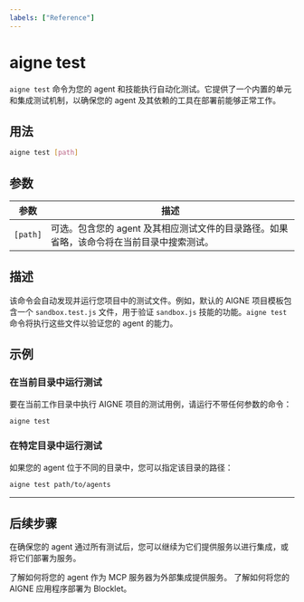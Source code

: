 ```yaml
---
labels: ["Reference"]
---
```


# aigne test

`aigne test` 命令为您的 agent 和技能执行自动化测试。它提供了一个内置的单元和集成测试机制，以确保您的 agent 及其依赖的工具在部署前能够正常工作。

## 用法

```bash Basic Syntax icon=lucide:terminal
aigne test [path]
```

## 参数

| 参数      | 描述                                                                                                |
|---------------|------------------------------------------------------------------------------------------------------------|
| `[path]`      | 可选。包含您的 agent 及其相应测试文件的目录路径。如果省略，该命令将在当前目录中搜索测试。 |

## 描述

该命令会自动发现并运行您项目中的测试文件。例如，默认的 AIGNE 项目模板包含一个 `sandbox.test.js` 文件，用于验证 `sandbox.js` 技能的功能。`aigne test` 命令将执行这些文件以验证您的 agent 的能力。

## 示例

### 在当前目录中运行测试

要在当前工作目录中执行 AIGNE 项目的测试用例，请运行不带任何参数的命令：

```bash icon=lucide:terminal
aigne test
```

### 在特定目录中运行测试

如果您的 agent 位于不同的目录中，您可以指定该目录的路径：

```bash icon=lucide:terminal
aigne test path/to/agents
```

---

## 后续步骤

在确保您的 agent 通过所有测试后，您可以继续为它们提供服务以进行集成，或将它们部署为服务。

<x-cards>
  <x-card data-title="aigne serve-mcp" data-icon="lucide:server" data-href="/command-reference/serve-mcp">
    了解如何将您的 agent 作为 MCP 服务器为外部集成提供服务。
  </x-card>
  <x-card data-title="aigne deploy" data-icon="lucide:rocket" data-href="/command-reference/deploy">
    了解如何将您的 AIGNE 应用程序部署为 Blocklet。
  </x-card>
</x-cards>
